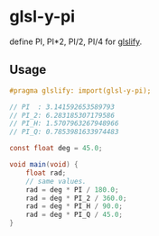 # glsl-y-pi

define PI, PI*2, PI/2, PI/4 for [glslify](http://github.com/chrisdickinson/glslify).

## Usage ##

```glsl
#pragma glslify: import(glsl-y-pi);

// PI  : 3.141592653589793
// PI_2: 6.283185307179586
// PI_H: 1.5707963267948966
// PI_Q: 0.7853981633974483

const float deg = 45.0;

void main(void) {
    float rad;
    // same values.
    rad = deg * PI / 180.0;
    rad = deg * PI_2 / 360.0;
    rad = deg * PI_H / 90.0;
    rad = deg * PI_Q / 45.0;
}
```